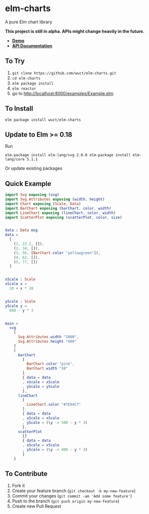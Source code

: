 # elm-charts
A pure Elm chart library

__This project is still in alpha. APIs might change heavily in the future.__


- [__Demo__](https://wuct.github.io/elm-charts/)
- [__API Documentation__](http://package.elm-lang.org/packages/wuct/elm-charts/latest/)

## To Try

1. `git clone https://github.com/wuct/elm-charts.git`
2. `cd elm-charts`
3. `elm package install`
4. `elm reactor`
5. go to [http://localhost:8000/examples/Example.elm]()


## To Install

`elm package install wuct/elm-charts`

## Update to Elm >= 0.18

Run 

`
elm-package install elm-lang/svg 2.0.0
elm-package install elm-lang/core 5.1.1
`

Or update existing packages



## Quick Example


```Elm
import Svg exposing (svg)
import Svg.Attributes exposing (width, height)
import Chart exposing (Scale, Data)
import BarChart exposing (barChart, color, width)
import LineChart exposing (lineChart, color, width)
import ScatterPlot exposing (scatterPlot, color, size)


data : Data msg
data =
  [
    (1, 22.2, []),
    (2, 34, []),
    (3, 56, [BarChart.color "yellowgreen"]),
    (4, 62, []),
    (5, 77, [])
  ]


xScale : Scale
xScale x =
  20 + x * 20


yScale : Scale
yScale y =
  600 - y * 3


main =
  svg
    [
      Svg.Attributes.width "1000",
      Svg.Attributes.height "600"
    ]
    [
      barChart
        [
          BarChart.color "pink",
          BarChart.width "10"
        ]
        { data = data
        , xScale = xScale
        , yScale = yScale
        },
      lineChart
        [
          LineChart.color "#7E94C7"
        ]
        { data = data
        , xScale = xScale
        , yScale = (\y -> 500 - y * 3)
        },
      scatterPlot
        []
        { data = data
        , xScale = xScale
        , yScale = (\y -> 400 - y * 3)
        }
    ]
```


## To Contribute

1. Fork it
2. Create your feature branch (`git checkout -b my-new-feature`)
3. Commit your changes (`git commit -am 'Add some feature'`)
4. Push to the branch (`git push origin my-new-feature`)
5. Create new Pull Request
